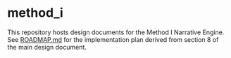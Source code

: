 # method_i

This repository hosts design documents for the Method I Narrative Engine. See [ROADMAP.md](ROADMAP.md) for the implementation plan derived from section 8 of the main design document.

